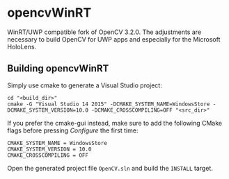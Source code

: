 # opencvWinRT

WinRT/UWP compatible fork of OpenCV 3.2.0. The adjustments are necessary to build OpenCV for UWP apps and especially for the Microsoft HoloLens.

## Building opencvWinRT

Simply use cmake to generate a Visual Studio project:
```
cd "<build_dir>"
cmake -G "Visual Studio 14 2015" -DCMAKE_SYSTEM_NAME=WindowsStore -DCMAKE_SYSTEM_VERSION=10.0 -DCMAKE_CROSSCOMPILING=OFF "<src_dir>"
```

If you prefer the cmake-gui instead, make sure to add the following CMake flags before pressing *Configure* the first time:
```
CMAKE_SYSTEM_NAME = WindowsStore
CMAKE_SYSTEM_VERSION = 10.0
CMAKE_CROSSCOMPILING = OFF
```
Open the generated project file `OpenCV.sln` and build the `INSTALL` target.
